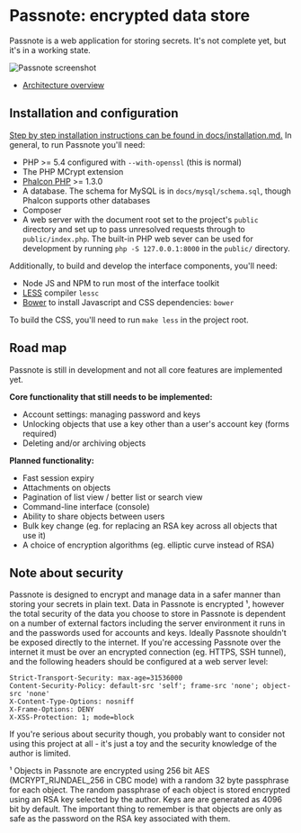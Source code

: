 # **Passnote**: encrypted data store

Passnote is a web application for storing secrets. It's not complete yet, but it's in a working state.

![Passnote screenshot](https://i.imgur.com/OpFPetu.png)

* [Architecture overview](docs/architecture.md)

## Installation and configuration

[Step by step installation instructions can be found in docs/installation.md.](docs/installation.md) In general, to run Passnote you'll need:

* PHP >= 5.4 configured with `--with-openssl` (this is normal)
* The PHP MCrypt extension
* [Phalcon PHP](http://phalconphp.com/) >= 1.3.0
* A database. The schema for MySQL is in `docs/mysql/schema.sql`, though Phalcon supports other databases
* Composer
* A web server with the document root set to the project's `public` directory and set up to pass unresolved requests through to `public/index.php`. The built-in PHP web sever can be used for development by running `php -S 127.0.0.1:8000` in the `public/` directory.

Additionally, to build and develop the interface components, you'll need:

* Node JS and NPM to run most of the interface toolkit
* [LESS](http://lesscss.org/) compiler `lessc`
* [Bower](http://bower.io/) to install Javascript and CSS dependencies: `bower`

To build the CSS, you'll need to run `make less` in the project root.

## Road map

Passnote is still in development and not all core features are implemented yet.

**Core functionality that still needs to be implemented:**

* Account settings: managing password and keys
* Unlocking objects that use a key other than a user's account key (forms required)
* Deleting and/or archiving objects

**Planned functionality:**

* Fast session expiry
* Attachments on objects
* Pagination of list view / better list or search view
* Command-line interface (console)
* Ability to share objects between users
* Bulk key change (eg. for replacing an RSA key across all objects that use it)
* A choice of encryption algorithms (eg. elliptic curve instead of RSA)


## Note about security

Passnote is designed to encrypt and manage data in a safer manner than storing your secrets in plain text. Data in Passnote is encrypted ¹, however the total security of the data you choose to store in Passnote is dependent on a number of external factors including the server environment it runs in and the passwords used for accounts and keys. Ideally Passnote shouldn't be exposed directly to the internet. If you're accessing Passnote over the internet it must be over an encrypted connection (eg. HTTPS, SSH tunnel), and the following headers should be configured at a web server level:

    Strict-Transport-Security: max-age=31536000
    Content-Security-Policy: default-src 'self'; frame-src 'none'; object-src 'none'
    X-Content-Type-Options: nosniff
    X-Frame-Options: DENY
    X-XSS-Protection: 1; mode=block

If you're serious about security though, you probably want to consider not using this project at all - it's just a toy and the security knowledge of the author is limited.

¹ Objects in Passnote are encrypted using 256 bit AES (MCRYPT_RIJNDAEL_256 in CBC mode) with a random 32 byte passphrase for each object. The random passphrase of each object is stored encrypted using an RSA key selected by the author. Keys are are generated as 4096 bit by default. The important thing to remember is that objects are only as safe as the password on the RSA key associated with them.
